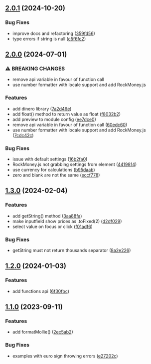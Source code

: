 ## [2.0.1](https://github.com/baumrock/RockMoney/compare/v2.0.0...v2.0.1) (2024-10-20)


### Bug Fixes

* improve docs and refactoring ([359fd56](https://github.com/baumrock/RockMoney/commit/359fd56b92c53ff049b53c370c78b0e8ccb59216))
* type errors if string is null ([c5f6fc2](https://github.com/baumrock/RockMoney/commit/c5f6fc21244bc6468e49d0cc3d5190fb9988b6e4))

## [2.0.0](https://github.com/baumrock/RockMoney/compare/v1.3.0...v2.0.0) (2024-07-01)


### ⚠ BREAKING CHANGES

* remove api variable in favour of function call
* use number formatter with locale support and add RockMoney.js

### Features

* add dinero library ([7a2d46e](https://github.com/baumrock/RockMoney/commit/7a2d46e5932b7e9513b38a06b105afbe1ea9bec4))
* add float() method to return value as float ([f8032b2](https://github.com/baumrock/RockMoney/commit/f8032b2449132c2a35251c30644b50e1face0a9a))
* add preview to module config ([ee7dce0](https://github.com/baumrock/RockMoney/commit/ee7dce094dc955b3fd8863ad71dd8ac6bd6e9e4c))
* remove api variable in favour of function call ([60edc60](https://github.com/baumrock/RockMoney/commit/60edc60b203bdfd7435ef17d3187481d7a2861c6))
* use number formatter with locale support and add RockMoney.js ([7cdc42c](https://github.com/baumrock/RockMoney/commit/7cdc42c7d0ce3520aaef3871308c640491181c20))


### Bug Fixes

* issue with default settings ([16b2fa0](https://github.com/baumrock/RockMoney/commit/16b2fa08b475e136e71f7b6ac3646ee2283fbf02))
* RockMoney.js not grabbing settings from <html> element ([4419814](https://github.com/baumrock/RockMoney/commit/44198140c2591493331604117bf500d7bf9adcc2))
* use currency for calculations ([b95daab](https://github.com/baumrock/RockMoney/commit/b95daab4b0fa212c858a0b936b17b65752d3c115))
* zero and blank are not the same ([eccf778](https://github.com/baumrock/RockMoney/commit/eccf77859db2f7a97780178b4699f18b2e0a184d))

## [1.3.0](https://github.com/baumrock/RockMoney/compare/v1.2.0...v1.3.0) (2024-02-04)


### Features

* add getString() method ([3aa88fa](https://github.com/baumrock/RockMoney/commit/3aa88fa090067e9773e72cdff93c7af7db56ea4d))
* make inputfield show prices as .toFixed(2) ([d2df029](https://github.com/baumrock/RockMoney/commit/d2df029b6e1bc49803d7c8df113d83ae531f3cb0))
* select value on focus or click ([f01adf6](https://github.com/baumrock/RockMoney/commit/f01adf678dd4109e35d277106001504a4e3ac1eb))


### Bug Fixes

* getString must not return thousands separator ([8a2e226](https://github.com/baumrock/RockMoney/commit/8a2e2263c5fd03793e697575ee2668fc6c00292d))

## [1.2.0](https://github.com/baumrock/RockMoney/compare/v1.1.0...v1.2.0) (2024-01-03)


### Features

* add functions api ([6f30fbc](https://github.com/baumrock/RockMoney/commit/6f30fbc3ec1ae3b6e0245685203db59276d8c1c1))

## [1.1.0](https://github.com/baumrock/RockMoney/compare/v1.0.1...v1.1.0) (2023-09-11)


### Features

* add formatMollie() ([2ec5ab2](https://github.com/baumrock/RockMoney/commit/2ec5ab2e933ec008dfb3092c00c8f325cc2714a8))


### Bug Fixes

* examples with euro sign throwing errors ([e27202c](https://github.com/baumrock/RockMoney/commit/e27202c3b3bb74bf21c00ba0774b78c249791ccf))

